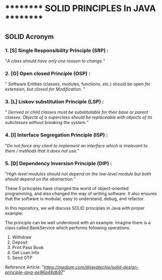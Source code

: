 # ******** SOLID PRINCIPLES In JAVA ********
## SOLID Acronym
### 1. [S] Single Responsibility Principle (SRP) :
"*A class should have only one reason to change.*"

### 2. [O] Open closed Principle (OSP) :
"  Software Entities (classes, modules, functions, etc.) should be *open for extension, but closed for Modification*. "

### 3. [L] Liskov substitution Principle (LSP) : 
" *Derived or child classes must be substitutable for their base or parent classes.
Objects of a superclass should be replaceable with objects of its subclasses without breaking the system.*"

### 4. [I] Interface Segregation Principle (ISP) :
"*Do not force any client to implement an interface which is irrelevant to them / methods that it does not use.*"

### 5. [D] Dependency Inversion Principle (DIP) :
"*High-level modules should not depend on the low-level module but both should depend on the abstraction.*"


These 5 principles have changed the world of object-oriented programming, and also changed the way of writing software. 
It also ensures that the software is modular, easy to understand, debug, and refactor. 

In this repository, we will discuss SOLID principles in Java with proper example: 

The principle can be well understood with an example. Imagine there is a class called BankService which performs following operations.
1. Withdraw
2. Deposit
3. Print Pass Book
4. Get Loan Info
5. Send OTP


Reference Article: "*https://medium.com/@javatechie/solid-design-principle-java-ae96a48db97*" 
